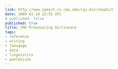 ```yaml
---
link: http://www.speech.cs.cmu.edu/cgi-bin/cmudict
date: 2009-01-19 12:55 UTC
# published: false
published: true
title: CMU Pronouncing Dictionary
tags:
- reference
- writing
- lanugage
- data
- linguistics
- panlexicon
---
```



